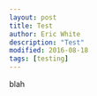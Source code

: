 ```yaml
---
layout: post
title: Test
author: Eric White
description: "Test"
modified: 2016-08-18
tags: [testing]
---
```

blah
